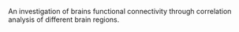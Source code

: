 An investigation of brains functional connectivity through correlation analysis of different brain regions.
